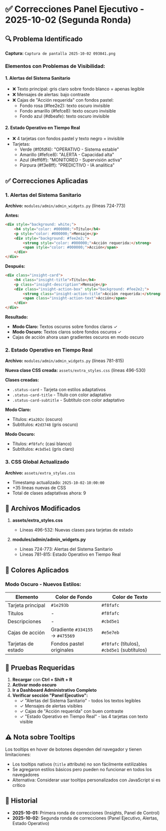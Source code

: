 # ✅ Correcciones Panel Ejecutivo - 2025-10-02 (Segunda Ronda)

## 🔍 Problema Identificado

**Captura:** `Captura de pantalla 2025-10-02 093841.png`

### Elementos con Problemas de Visibilidad:

#### 1. Alertas del Sistema Sanitario
- ❌ Texto principal: gris claro sobre fondo blanco = apenas legible
- ❌ Mensajes de alertas: bajo contraste
- ❌ Cajas de "Acción requerida" con fondos pastel:
  - Fondo rosa (#fee2e2): texto oscuro invisible
  - Fondo amarillo (#fefce8): texto oscuro invisible
  - Fondo azul (#dbeafe): texto oscuro invisible

#### 2. Estado Operativo en Tiempo Real
- ❌ 4 tarjetas con fondos pastel y texto negro = invisible
- Tarjetas:
  - Verde (#f0fdf4): "OPERATIVO - Sistema estable"
  - Amarillo (#fefce8): "ALERTA - Capacidad alta"
  - Azul (#eff6ff): "MONITOREO - Supervisión activa"
  - Púrpura (#f3e8ff): "PREDICTIVO - IA analítica"

## ✅ Correcciones Aplicadas

### 1. Alertas del Sistema Sanitario

**Archivo:** `modules/admin/admin_widgets.py` (líneas 724-773)

**Antes:**
```html
<div style="background: white;">
    <h4 style="color: #000000;">Título</h4>
    <p style="color: #000000;">Mensaje</p>
    <div style="background: #fee2e2;">
        <strong style="color: #000000;">Acción requerida:</strong>
        <span style="color: #000000;">Acción</span>
    </div>
</div>
```

**Después:**
```html
<div class="insight-card">
    <h4 class="insight-title">Título</h4>
    <p class="insight-description">Mensaje</p>
    <div class="insight-action-box" style="background: #fee2e2;">
        <strong class="insight-action-title">Acción requerida:</strong>
        <span class="insight-action-text">Acción</span>
    </div>
</div>
```

**Resultado:**
- **Modo Claro:** Textos oscuros sobre fondos claros ✓
- **Modo Oscuro:** Textos claros sobre fondos oscuros ✓
- Cajas de acción ahora usan gradientes oscuros en modo oscuro

### 2. Estado Operativo en Tiempo Real

**Archivo:** `modules/admin/admin_widgets.py` (líneas 781-815)

**Nueva clase CSS creada:** `assets/extra_styles.css` (líneas 496-530)

**Clases creadas:**
- `.status-card` - Tarjeta con estilos adaptativos
- `.status-card-title` - Título con color adaptativo
- `.status-card-subtitle` - Subtítulo con color adaptativo

**Modo Claro:**
- Títulos: `#1a202c` (oscuro)
- Subtítulos: `#2d3748` (gris oscuro)

**Modo Oscuro:**
- Títulos: `#f8fafc` (casi blanco)
- Subtítulos: `#cbd5e1` (gris claro)

### 3. CSS Global Actualizado

**Archivo:** `assets/extra_styles.css`

- Timestamp actualizado: `2025-10-02-10:00:00`
- +35 líneas nuevas de CSS
- Total de clases adaptativas ahora: 9

## 📂 Archivos Modificados

1. **assets/extra_styles.css**
   - Líneas 496-532: Nuevas clases para tarjetas de estado

2. **modules/admin/admin_widgets.py**
   - Líneas 724-773: Alertas del Sistema Sanitario
   - Líneas 781-815: Estado Operativo en Tiempo Real

## 🎨 Colores Aplicados

### Modo Oscuro - Nuevos Estilos:
| Elemento | Color de Fondo | Color de Texto |
|----------|---------------|----------------|
| Tarjeta principal | `#1e293b` | `#f8fafc` |
| Títulos | - | `#f8fafc` |
| Descripciones | - | `#cbd5e1` |
| Cajas de acción | Gradiente `#334155` → `#475569` | `#e5e7eb` |
| Tarjetas de estado | Fondos pastel originales | `#f8fafc` (títulos), `#cbd5e1` (subtítulos) |

## 🧪 Pruebas Requeridas

1. **Recargar** con **Ctrl + Shift + R**
2. **Activar modo oscuro**
3. **Ir a Dashboard Administrativo Completo**
4. **Verificar sección "Panel Ejecutivo":**
   - ✓ "Alertas del Sistema Sanitario" - todos los textos legibles
   - ✓ Mensajes de alertas visibles
   - ✓ Cajas de "Acción requerida" con buen contraste
   - ✓ "Estado Operativo en Tiempo Real" - las 4 tarjetas con texto visible

## ⚠️ Nota sobre Tooltips

Los tooltips en hover de botones dependen del navegador y tienen limitaciones:
- Los tooltips nativos (`title` attribute) no son fácilmente estilizables
- Se agregaron estilos básicos pero pueden no funcionar en todos los navegadores
- Alternativa: Considerar usar tooltips personalizados con JavaScript si es crítico

## 📅 Historial

- **2025-10-01:** Primera ronda de correcciones (Insights, Panel de Control)
- **2025-10-02:** Segunda ronda de correcciones (Panel Ejecutivo, Alertas, Estado Operativo)
